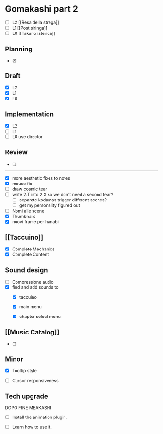 
# Gomakashi part 2

- [ ] L2 [[Resa della strega]]
- [ ] L1 [[Post siringa]]
- [ ] L0 [[Takano isterica]]
## Planning
- [x] 
## Draft
- [x] L2
- [x] L1
- [x] L0
## Implementation
- [x] L2
- [ ] L1
- [ ] L0
use director
## Review
- [ ] 


---
- [x] more aesthetic fixes to notes
- [x] mouse fix
- [ ] draw cosmic tear
- [ ] write 2.T into 2.X so we don't need a second tear?
	- [ ] separate kodamas trigger different scenes?
	- [ ] get my personality figured out
- [ ] Nomi alle scene
- [x] Thumbnails
- [x] nuovi frame per hanabi
## [[Taccuino]]
- [x] Complete Mechanics
- [x] Complete Content
## Sound design
- [ ] Compressione audio
- [x] find and add sounds to
	- [x] taccuino
	- [x] main menu
	- [x] chapter select menu


## [[Music Catalog]]
- [ ] 

## Minor
- [x] Tooltip style
- [ ] Cursor responsiveness


## Tech upgrade
DOPO FINE MEAKASHI
- [ ] Install the animation plugin.
- [ ] Learn how to use it.

